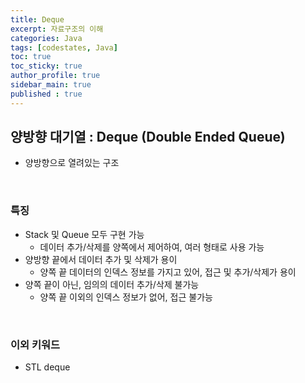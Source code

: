 ```yaml
---
title: Deque
excerpt: 자료구조의 이해
categories: Java
tags: [codestates, Java]
toc: true
toc_sticky: true
author_profile: true
sidebar_main: true
published : true
---
```


## 양방향 대기열 : Deque (Double Ended Queue)
- 양방향으로 열려있는 구조

<br>

### 특징
- Stack 및 Queue 모두 구현 가능
  - 데이터 추가/삭제를 양쪽에서 제어하여, 여러 형태로 사용 가능
- 양방향 끝에서 데이터 추가 및 삭제가 용이
  - 양쪽 끝 데이터의 인덱스 정보를 가지고 있어, 접근 및 추가/삭제가 용이
- 양쪽 끝이 아닌, 임의의 데이터 추가/삭제 불가능
  - 양쪽 끝 이외의 인덱스 정보가 없어, 접근 불가능

<br>

### 이외 키워드
- STL deque
